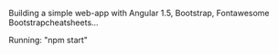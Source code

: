Building a simple web-app with Angular 1.5, Bootstrap, Fontawesome Bootstrapcheatsheets...

Running: "npm start"